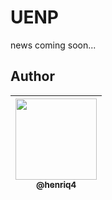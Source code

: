 # UENP

news coming soon...

## Author

| [<img src="https://github.com/henriq4.png?size=130" width=130><br><sub>@henriq4</sub>](https://github.com/henriq4) |
| :----------------------------------------------------------------------------------------------------------------: |
